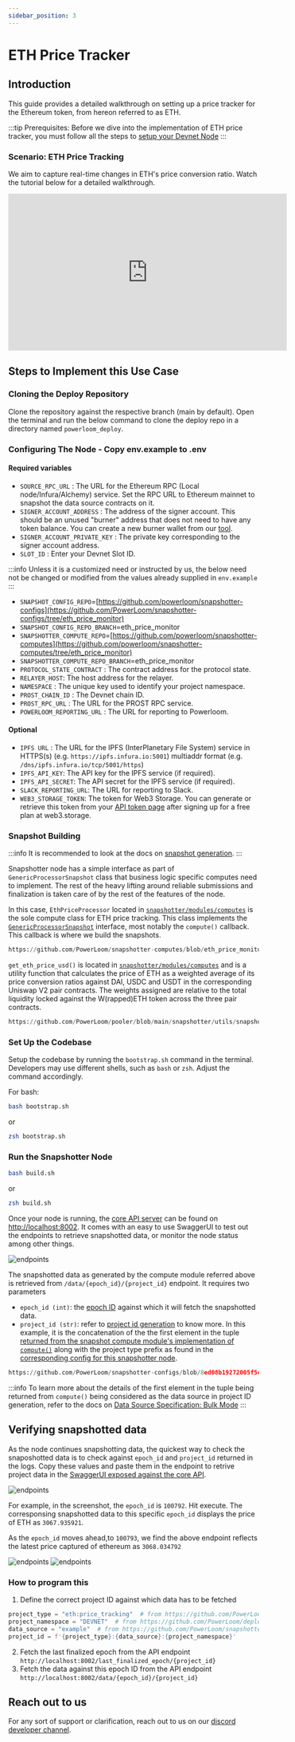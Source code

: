 ```yaml
---
sidebar_position: 3
---
```

# ETH Price Tracker

## Introduction
This guide provides a detailed walkthrough on setting up a price tracker for the Ethereum token, from hereon referred to as ETH.

:::tip
Prerequisites: Before we dive into the implementation of ETH price tracker, you must follow all the steps to 
[setup your Devnet Node](/docs/build-with-powerloom/devnet/getting-started)
:::
### Scenario: ETH Price Tracking

We aim to capture real-time changes in ETH's price conversion ratio. Watch the tutorial below for a detailed walkthrough.

<iframe width="560" height="315" src="https://www.youtube.com/embed/wn4zK8ONLt4?start=40" title="YouTube video player" frameborder="0" allow="accelerometer; autoplay; clipboard-write; encrypted-media; gyroscope; picture-in-picture; web-share" referrerpolicy="strict-origin-when-cross-origin" allowfullscreen></iframe>

## Steps to Implement this Use Case

### Cloning the Deploy Repository
Clone the repository against the respective branch (main by default). Open the terminal and run the below command to clone the deploy repo in a directory named `powerloom_deploy`.


### Configuring The Node - Copy env.example to .env

#### Required variables


- `SOURCE_RPC_URL` : The URL for the Ethereum RPC (Local node/Infura/Alchemy) service. Set the RPC URL to Ethereum mainnet to snapshot the data source contracts on it.
- `SIGNER_ACCOUNT_ADDRESS` : The address of the signer account. This should be an unused "burner" address that does not need to have any token balance. You can create a new burner wallet from our [tool](https://devnet-mint.powerloom.dev/burner).
- `SIGNER_ACCOUNT_PRIVATE_KEY` : The private key corresponding to the signer account address.
- `SLOT_ID` : Enter your Devnet Slot ID. 

:::info 
Unless it is a customized need or instructed by us, the below need not be changed or modified from the values already supplied in `env.example`
:::

- `SNAPSHOT_CONFIG_REPO`=[https://github.com/powerloom/snapshotter-configs](https://github.com/PowerLoom/snapshotter-configs/tree/eth_price_monitor)
- `SNAPSHOT_CONFIG_REPO_BRANCH`=eth_price_monitor
- `SNAPSHOTTER_COMPUTE_REPO`=[https://github.com/powerloom/snapshotter-computes](https://github.com/powerloom/snapshotter-computes/tree/eth_price_monitor)
- `SNAPSHOTTER_COMPUTE_REPO_BRANCH`=eth_price_monitor
- `PROTOCOL_STATE_CONTRACT` : The contract address for the protocol state.
- `RELAYER_HOST`: The host address for the relayer.
- `NAMESPACE` : The unique key used to identify your project namespace.
- `PROST_CHAIN_ID` : The Devnet chain ID.
- `PROST_RPC_URL` : The URL for the PROST RPC service.
- `POWERLOOM_REPORTING_URL` : The URL for reporting to Powerloom.

#### Optional

- `IPFS URL` : The URL for the IPFS (InterPlanetary File System) service in HTTPS(s) (e.g. `https://ipfs.infura.io:5001`) multiaddr format (e.g. `/dns/ipfs.infura.io/tcp/5001/https`)
- `IPFS_API_KEY`: The API key for the IPFS service (if required).
- `IPFS_API_SECRET`: The API secret for the IPFS service (if required).
- `SLACK_REPORTING_URL`: The URL for reporting to Slack.
- `WEB3_STORAGE_TOKEN`: The token for Web3 Storage. You can generate or retrieve this token from your [API token page](https://web3.storage/) after signing up for a free plan at web3.storage.

### Snapshot Building

:::info
It is recommended to look at the docs on [snapshot generation](/docs/protocol/specifications/snapshotter/snapshot-build).
:::

Snapshotter node has a simple interface as part of `GenericProcessorSnapshot` class that business logic specific computes need to implement. The rest of the heavy lifting around reliable submissions and finalization is taken care of by the rest of the features of the node.

In this case, `EthPriceProcessor` located in [`snapshotter/modules/computes`](https://github.com/PowerLoom/snapshotter-computes/blob/eth_price_monitor/eth_price_tracking.py) is the sole compute class for ETH price tracking. This class implements the [`GenericProcessorSnapshot`](https://github.com/Powerloom/pooler/blob/main/snapshotter/utils/callback_helpers.py) interface, most notably the `compute()` callback. This callback is where we build the snapshots.


```python reference
https://github.com/PowerLoom/snapshotter-computes/blob/eth_price_monitor/eth_price_tracking.py#L1-L45
```

`get_eth_price_usd()` is located in [`snapshotter/modules/computes`](https://github.com/PowerLoom/snapshotter-computes/blob/eth_price_monitor/eth_price_tracking.py) and is a utility function that calculates the price of ETH as a weighted average of its price conversion ratios against DAI, USDC and USDT in the corresponding Uniswap V2 pair contracts. The weights assigned are relative to the total liquidity locked against the W(rapped)ETH token across the three pair contracts.

```python reference
https://github.com/PowerLoom/pooler/blob/main/snapshotter/utils/snapshot_utils.py#L140-L154
```

### Set Up the Codebase

Setup the codebase by running the `bootstrap.sh` command in the terminal. Developers may use different shells, such as `bash` or `zsh`. Adjust the command accordingly.

For bash:

```bash
bash bootstrap.sh
```
or
```zsh
zsh bootstrap.sh
```

### Run the Snapshotter Node


```bash
bash build.sh
```
or
```zsh
zsh build.sh
```

Once your node is running, the [core API server](/docs/build-with-powerloom/snapshotter-node/core-api/) can be found on [http://localhost:8002](http://localhost:8002). It comes with an easy to use SwaggerUI to test out the endpoints to retrieve snapshotted data, or monitor the node status among other things.

![endpoints](/images/endpoints.png)

The snapshotted data as generated by the compute module referred above is retrieved from  `/data/{epoch_id}/{project_id}` endpoint. It requires two parameters

- `epoch_id (int)`: the [epoch ID](/docs/Protocol/Specifications/Epoch) against which it will fetch the snapshotted data.
- `project_id (str)`: refer to [project id generation](docs/Protocol/Specifications/Snapshotter/snapshot-build) to know more. In this example, it is the concatenation of the the first element in the tuple [returned from the snapshot compute module's implementation of `compute()`](#snapshot-building) along with the project type prefix as found in the [corresponding config for this snapshotter node](#forking-the-computes-and-config-templates). 

```python reference
https://github.com/PowerLoom/snapshotter-configs/blob/8ed08b19272005f5c45b1af1ff9fd0ab5195bbc6/projects.example.json#L4
```

:::info
To learn more about the details of the first element in the tuple being returned from `compute()` being considered as the data source in project ID generation, refer to the docs on [Data Source Specification: Bulk Mode](/docs/Protocol/Specifications/Snapshotter/snapshot-build#data-source-specification-bulk-mode)
:::

## Verifying snapshotted data

As the node continues snapshotting data, the quickest way to check the snaposhotted data is to check against `epoch_id` and `project_id` returned in the logs. Copy these values and paste them in the endpoint to retrive project data in the [SwaggerUI exposed against the core API](#run-the-snapshotter-node).

![endpoints](/images/docker.png)

For example, in the screenshot, the `epoch_id` is `100792`. Hit execute. The corresponsing snapshotted data to this specific `epoch_id` displays the price of ETH as `3067.935921`. 

As the `epoch_id` moves ahead,to `100793`, we find the above endpoint reflects the latest price captured of ethereum as `3068.034792`

![endpoints](/images/eth-price-one-snapshot.png)
![endpoints](/images/eth-price-two-snapshot.png)

### How to program this

1. Define the correct project ID against which data has to be fetched

```python
project_type = "eth:price_tracking"  # from https://github.com/PowerLoom/snapshotter-configs/blob/eth_price_monitor/projects.example.json#L4
project_namespace = "DEVNET"  # from https://github.com/PowerLoom/deploy/blob/95ceb83a97a16279816c406eef484245df483fb1/env.example#L25
data_source = "example"  # from https://github.com/PowerLoom/snapshotter-computes/blob/15059013c6c17327d1c0d413d3885c23a6383305/eth_price_tracking.py#L45
project_id = f'{project_type}:{data_source}:{project_namespace}'
```
2. Fetch the last finalized epoch from the API endpoint `http://localhost:8002/last_finalized_epoch/{project_id}`
3. Fetch the data against this epoch ID from the API endpoint `http://localhost:8002/data/{epoch_id}/{project_id}`

## Reach out to us

For any sort of support or clarification, reach out to us on our [discord developer channel](https://discord.com/channels/777248105636560948/1180479966434054165).

